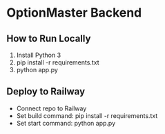 # OptionMaster Backend

## How to Run Locally
1. Install Python 3
2. pip install -r requirements.txt
3. python app.py

## Deploy to Railway
- Connect repo to Railway
- Set build command: pip install -r requirements.txt
- Set start command: python app.py

